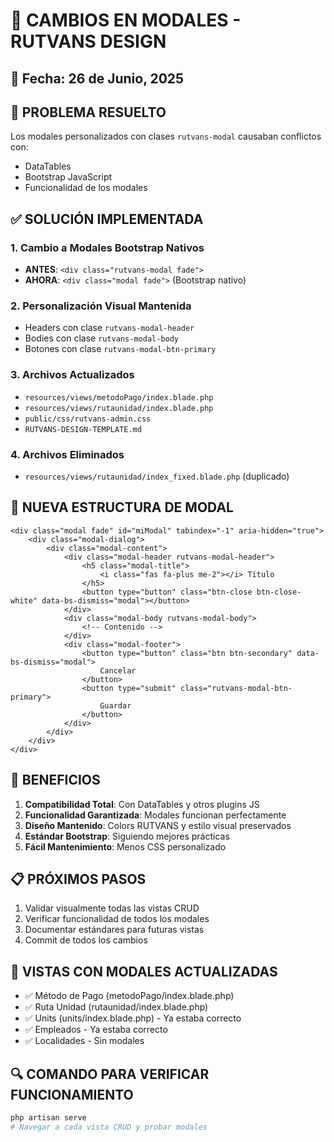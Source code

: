 # 🔧 CAMBIOS EN MODALES - RUTVANS DESIGN

## 📅 Fecha: 26 de Junio, 2025

## 🎯 PROBLEMA RESUELTO
Los modales personalizados con clases `rutvans-modal` causaban conflictos con:
- DataTables
- Bootstrap JavaScript
- Funcionalidad de los modales

## ✅ SOLUCIÓN IMPLEMENTADA

### 1. Cambio a Modales Bootstrap Nativos
- **ANTES**: `<div class="rutvans-modal fade">`
- **AHORA**: `<div class="modal fade">` (Bootstrap nativo)

### 2. Personalización Visual Mantenida
- Headers con clase `rutvans-modal-header`
- Bodies con clase `rutvans-modal-body`
- Botones con clase `rutvans-modal-btn-primary`

### 3. Archivos Actualizados
- `resources/views/metodoPago/index.blade.php`
- `resources/views/rutaunidad/index.blade.php`
- `public/css/rutvans-admin.css`
- `RUTVANS-DESIGN-TEMPLATE.md`

### 4. Archivos Eliminados
- `resources/views/rutaunidad/index_fixed.blade.php` (duplicado)

## 🎨 NUEVA ESTRUCTURA DE MODAL

```blade
<div class="modal fade" id="miModal" tabindex="-1" aria-hidden="true">
    <div class="modal-dialog">
        <div class="modal-content">
            <div class="modal-header rutvans-modal-header">
                <h5 class="modal-title">
                    <i class="fas fa-plus me-2"></i> Título
                </h5>
                <button type="button" class="btn-close btn-close-white" data-bs-dismiss="modal"></button>
            </div>
            <div class="modal-body rutvans-modal-body">
                <!-- Contenido -->
            </div>
            <div class="modal-footer">
                <button type="button" class="btn btn-secondary" data-bs-dismiss="modal">
                    Cancelar
                </button>
                <button type="submit" class="rutvans-modal-btn-primary">
                    Guardar
                </button>
            </div>
        </div>
    </div>
</div>
```

## 🚀 BENEFICIOS

1. **Compatibilidad Total**: Con DataTables y otros plugins JS
2. **Funcionalidad Garantizada**: Modales funcionan perfectamente
3. **Diseño Mantenido**: Colors RUTVANS y estilo visual preservados
4. **Estándar Bootstrap**: Siguiendo mejores prácticas
5. **Fácil Mantenimiento**: Menos CSS personalizado

## 📋 PRÓXIMOS PASOS

1. Validar visualmente todas las vistas CRUD
2. Verificar funcionalidad de todos los modales
3. Documentar estándares para futuras vistas
4. Commit de todos los cambios

## 🎯 VISTAS CON MODALES ACTUALIZADAS

- ✅ Método de Pago (metodoPago/index.blade.php)
- ✅ Ruta Unidad (rutaunidad/index.blade.php)
- ✅ Units (units/index.blade.php) - Ya estaba correcto
- ✅ Empleados - Ya estaba correcto
- ✅ Localidades - Sin modales

## 🔍 COMANDO PARA VERIFICAR FUNCIONAMIENTO
```bash
php artisan serve
# Navegar a cada vista CRUD y probar modales
```
